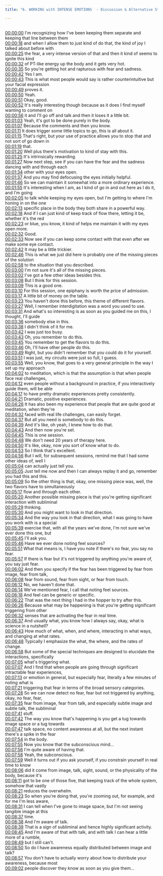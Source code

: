 ```yaml
---
title: "6. WORKING with INTENSE EMOTIONS  - Discussion & Alternative Strategies"

---
```

<br>[00:00:00](https://www.youtube.com/watch?v=BFR5eX0VxmU&t=0)   I'm recognizing how I've been keeping them separate and keeping that line between them 
<br>[00:00:18](https://www.youtube.com/watch?v=BFR5eX0VxmU&t=18)   and when I allow them to just kind of do that, the kind of joy I talked about before with 
<br>[00:00:25](https://www.youtube.com/watch?v=BFR5eX0VxmU&t=25)   the fear, a very intense version of that and then it kind of seems to ignite this kind 
<br>[00:00:32](https://www.youtube.com/watch?v=BFR5eX0VxmU&t=32)   of PT-like energy up the body and it gets very hot. 
<br>[00:00:35](https://www.youtube.com/watch?v=BFR5eX0VxmU&t=35)   So you're getting hot and rapturous with fear and sadness. 
<br>[00:00:42](https://www.youtube.com/watch?v=BFR5eX0VxmU&t=42)   Yes I am. 
<br>[00:00:43](https://www.youtube.com/watch?v=BFR5eX0VxmU&t=43)   This is what most people would say is rather counterintuitive but your facial expression 
<br>[00:00:49](https://www.youtube.com/watch?v=BFR5eX0VxmU&t=49)   proves it. 
<br>[00:00:50](https://www.youtube.com/watch?v=BFR5eX0VxmU&t=50)   Yeah. 
<br>[00:00:51](https://www.youtube.com/watch?v=BFR5eX0VxmU&t=51)   Okay, good. 
<br>[00:00:52](https://www.youtube.com/watch?v=BFR5eX0VxmU&t=52)   It's really interesting though because as it does I find myself wanting to comment on 
<br>[00:00:56](https://www.youtube.com/watch?v=BFR5eX0VxmU&t=56)   it and I'll go off and talk and then it loses it a little bit. 
<br>[00:01:03](https://www.youtube.com/watch?v=BFR5eX0VxmU&t=63)   Yeah, it's got to be done purely in the body. 
<br>[00:01:07](https://www.youtube.com/watch?v=BFR5eX0VxmU&t=67)   Because the comments and then you know. 
<br>[00:01:11](https://www.youtube.com/watch?v=BFR5eX0VxmU&t=71)   It does trigger some little topics to go, this is all about it. 
<br>[00:01:15](https://www.youtube.com/watch?v=BFR5eX0VxmU&t=75)   That's right, but your use of practice allows you to stop that and not sort of go down in 
<br>[00:01:19](https://www.youtube.com/watch?v=BFR5eX0VxmU&t=79)   that. 
<br>[00:01:20](https://www.youtube.com/watch?v=BFR5eX0VxmU&t=80)   Well plus there's motivation to kind of stay with this. 
<br>[00:01:25](https://www.youtube.com/watch?v=BFR5eX0VxmU&t=85)   It's intrinsically rewarding. 
<br>[00:01:27](https://www.youtube.com/watch?v=BFR5eX0VxmU&t=87)   Now next step, see if you can have the fear and the sadness dancing with and through each 
<br>[00:01:34](https://www.youtube.com/watch?v=BFR5eX0VxmU&t=94)   other with your eyes open. 
<br>[00:01:37](https://www.youtube.com/watch?v=BFR5eX0VxmU&t=97)   And you may find defocusing the eyes initially helpful. 
<br>[00:01:46](https://www.youtube.com/watch?v=BFR5eX0VxmU&t=106)   So we can maintain it somewhat into a more ordinary experience. 
<br>[00:01:55](https://www.youtube.com/watch?v=BFR5eX0VxmU&t=115)   It's interesting when I am, as I kind of go in and out here as I do it, and I'm going 
<br>[00:02:05](https://www.youtube.com/watch?v=BFR5eX0VxmU&t=125)   to talk while keeping my eyes open, but I'm getting to where I'm honing in on the one 
<br>[00:02:13](https://www.youtube.com/watch?v=BFR5eX0VxmU&t=133)   specific place in the body they both share in a powerful way. 
<br>[00:02:18](https://www.youtube.com/watch?v=BFR5eX0VxmU&t=138)   And if I can just kind of keep track of flow there, letting it be, whether it's the red 
<br>[00:02:23](https://www.youtube.com/watch?v=BFR5eX0VxmU&t=143)   or blue, you know, it kind of helps me maintain it with my eyes open more. 
<br>[00:02:32](https://www.youtube.com/watch?v=BFR5eX0VxmU&t=152)   Good. 
<br>[00:02:33](https://www.youtube.com/watch?v=BFR5eX0VxmU&t=153)   Now see if you can keep some contact with that even after we make some eye contact. 
<br>[00:02:42](https://www.youtube.com/watch?v=BFR5eX0VxmU&t=162)   It may be a little trickier. 
<br>[00:02:46](https://www.youtube.com/watch?v=BFR5eX0VxmU&t=166)   This is what we just did here is probably one of the missing pieces of the solution 
<br>[00:02:58](https://www.youtube.com/watch?v=BFR5eX0VxmU&t=178)   to the situation that you described. 
<br>[00:03:00](https://www.youtube.com/watch?v=BFR5eX0VxmU&t=180)   I'm not sure it's all of the missing pieces. 
<br>[00:03:02](https://www.youtube.com/watch?v=BFR5eX0VxmU&t=182)   I've got a few other ideas besides this. 
<br>[00:03:08](https://www.youtube.com/watch?v=BFR5eX0VxmU&t=188)   But I think for this session. 
<br>[00:03:09](https://www.youtube.com/watch?v=BFR5eX0VxmU&t=189)   This is a good one. 
<br>[00:03:10](https://www.youtube.com/watch?v=BFR5eX0VxmU&t=190)   For this session, one epiphany is worth the price of admission. 
<br>[00:03:17](https://www.youtube.com/watch?v=BFR5eX0VxmU&t=197)   A little bit of money on the table. 
<br>[00:03:23](https://www.youtube.com/watch?v=BFR5eX0VxmU&t=203)   You haven't done this before, this theme of different flavors. 
<br>[00:03:27](https://www.youtube.com/watch?v=BFR5eX0VxmU&t=207)   Well, I remember interdigitation was a word you used to use. 
<br>[00:03:31](https://www.youtube.com/watch?v=BFR5eX0VxmU&t=211)   And what's so interesting is as soon as you guided me on this, I thought, I'll guide 
<br>[00:03:36](https://www.youtube.com/watch?v=BFR5eX0VxmU&t=216)   somebody else in this. 
<br>[00:03:38](https://www.youtube.com/watch?v=BFR5eX0VxmU&t=218)   I didn't think of it for me. 
<br>[00:03:42](https://www.youtube.com/watch?v=BFR5eX0VxmU&t=222)   I was just too busy. 
<br>[00:03:43](https://www.youtube.com/watch?v=BFR5eX0VxmU&t=223)   Oh, you remember to do this. 
<br>[00:03:45](https://www.youtube.com/watch?v=BFR5eX0VxmU&t=225)   You remember to get the flavors to do this. 
<br>[00:03:46](https://www.youtube.com/watch?v=BFR5eX0VxmU&t=226)   Oh, I'll have other people do this. 
<br>[00:03:49](https://www.youtube.com/watch?v=BFR5eX0VxmU&t=229)   Right, but you didn't remember that you could do it for yourself. 
<br>[00:03:51](https://www.youtube.com/watch?v=BFR5eX0VxmU&t=231)   I was just, my circuits were just so full, I guess. 
<br>[00:03:55](https://www.youtube.com/watch?v=BFR5eX0VxmU&t=235)   Well, you know, that goes to a very general principle in the way I set up my approach 
<br>[00:04:02](https://www.youtube.com/watch?v=BFR5eX0VxmU&t=242)   to meditation, which is that the assumption is that when people face real challenges, 
<br>[00:04:12](https://www.youtube.com/watch?v=BFR5eX0VxmU&t=252)   even people without a background in practice, if you interactively guide them, will be able 
<br>[00:04:17](https://www.youtube.com/watch?v=BFR5eX0VxmU&t=257)   to have pretty dramatic experiences pretty consistently. 
<br>[00:04:21](https://www.youtube.com/watch?v=BFR5eX0VxmU&t=261)   Dramatic, positive experiences. 
<br>[00:04:26](https://www.youtube.com/watch?v=BFR5eX0VxmU&t=266)   It has also been my experience that people that are quite good at meditation, when they're 
<br>[00:04:32](https://www.youtube.com/watch?v=BFR5eX0VxmU&t=272)   faced with real life challenges, can easily forget. 
<br>[00:04:37](https://www.youtube.com/watch?v=BFR5eX0VxmU&t=277)   But all you need is somebody to do this. 
<br>[00:04:39](https://www.youtube.com/watch?v=BFR5eX0VxmU&t=279)   And it's like, oh yeah, I knew how to do that. 
<br>[00:04:43](https://www.youtube.com/watch?v=BFR5eX0VxmU&t=283)   And then now you're set. 
<br>[00:04:45](https://www.youtube.com/watch?v=BFR5eX0VxmU&t=285)   This is one session. 
<br>[00:04:48](https://www.youtube.com/watch?v=BFR5eX0VxmU&t=288)   We don't need 20 years of therapy here. 
<br>[00:04:50](https://www.youtube.com/watch?v=BFR5eX0VxmU&t=290)   It's like, okay, now you sort of know what to do. 
<br>[00:04:53](https://www.youtube.com/watch?v=BFR5eX0VxmU&t=293)   So I think that's excellent. 
<br>[00:04:56](https://www.youtube.com/watch?v=BFR5eX0VxmU&t=296)   But I will, for subsequent sessions, remind me that I had some other ideas of, well I 
<br>[00:05:04](https://www.youtube.com/watch?v=BFR5eX0VxmU&t=304)   can actually just tell you. 
<br>[00:05:05](https://www.youtube.com/watch?v=BFR5eX0VxmU&t=305)   Just tell me now and then I can always replay it and go, remember you had this and this. 
<br>[00:05:09](https://www.youtube.com/watch?v=BFR5eX0VxmU&t=309)   So the other thing is that, okay, one missing piece was, well, the two flavors have to simultaneously 
<br>[00:05:17](https://www.youtube.com/watch?v=BFR5eX0VxmU&t=317)   flow and through each other. 
<br>[00:05:20](https://www.youtube.com/watch?v=BFR5eX0VxmU&t=320)   Another possible missing piece is that you're getting significant interaction with subliminal 
<br>[00:05:29](https://www.youtube.com/watch?v=BFR5eX0VxmU&t=329)   thinking. 
<br>[00:05:30](https://www.youtube.com/watch?v=BFR5eX0VxmU&t=330)   And you might want to look in that direction. 
<br>[00:05:34](https://www.youtube.com/watch?v=BFR5eX0VxmU&t=334)   And the way you look in that direction, what I was going to have you work with is a special 
<br>[00:05:39](https://www.youtube.com/watch?v=BFR5eX0VxmU&t=339)   exercise that, with all the years we've done, I'm not sure we've ever done this one, but 
<br>[00:05:45](https://www.youtube.com/watch?v=BFR5eX0VxmU&t=345)   I'll ask you. 
<br>[00:05:46](https://www.youtube.com/watch?v=BFR5eX0VxmU&t=346)   Have we ever done noting feel sources? 
<br>[00:05:51](https://www.youtube.com/watch?v=BFR5eX0VxmU&t=351)   What that means is, I have you note if there's no fear, you say no fear. 
<br>[00:05:57](https://www.youtube.com/watch?v=BFR5eX0VxmU&t=357)   If there is fear but it's not triggered by anything you're aware of, you say just fear. 
<br>[00:06:02](https://www.youtube.com/watch?v=BFR5eX0VxmU&t=362)   And then you specify if the fear has been triggered by fear from image, fear from talk, 
<br>[00:06:08](https://www.youtube.com/watch?v=BFR5eX0VxmU&t=368)   fear from sound, fear from sight, or fear from touch. 
<br>[00:06:12](https://www.youtube.com/watch?v=BFR5eX0VxmU&t=372)   No, we haven't done that. 
<br>[00:06:14](https://www.youtube.com/watch?v=BFR5eX0VxmU&t=374)   We've mentioned fear, I call that noting feel sources. 
<br>[00:06:18](https://www.youtube.com/watch?v=BFR5eX0VxmU&t=378)   And feel can be generic or specific. 
<br>[00:06:22](https://www.youtube.com/watch?v=BFR5eX0VxmU&t=382)   That was the next thing I had in the hopper to try after this. 
<br>[00:06:26](https://www.youtube.com/watch?v=BFR5eX0VxmU&t=386)   Because what may be happening is that you're getting significant triggering from other 
<br>[00:06:32](https://www.youtube.com/watch?v=BFR5eX0VxmU&t=392)   senses that are activating the fear in real time. 
<br>[00:06:37](https://www.youtube.com/watch?v=BFR5eX0VxmU&t=397)   And usually what, you know how I always say, okay, what is science in a nutshell? 
<br>[00:06:43](https://www.youtube.com/watch?v=BFR5eX0VxmU&t=403)   How much of what, when, and where, interacting in what ways, and changing at what rates. 
<br>[00:06:48](https://www.youtube.com/watch?v=BFR5eX0VxmU&t=408)   Typically I emphasize the what, the where, and the rates of change. 
<br>[00:06:58](https://www.youtube.com/watch?v=BFR5eX0VxmU&t=418)   But some of the special techniques are designed to elucidate the interactions, specifically 
<br>[00:07:05](https://www.youtube.com/watch?v=BFR5eX0VxmU&t=425)   what's triggering what. 
<br>[00:07:07](https://www.youtube.com/watch?v=BFR5eX0VxmU&t=427)   And I find that when people are going through significant intractable fear experiences, 
<br>[00:07:13](https://www.youtube.com/watch?v=BFR5eX0VxmU&t=433)   or emotion in general, but especially fear, literally a few minutes of noting what is 
<br>[00:07:21](https://www.youtube.com/watch?v=BFR5eX0VxmU&t=441)   triggering that fear in terms of the broad sensory categories. 
<br>[00:07:28](https://www.youtube.com/watch?v=BFR5eX0VxmU&t=448)   So we can now detect no fear, fear but not triggered by anything, okay, no fear, fear, 
<br>[00:07:35](https://www.youtube.com/watch?v=BFR5eX0VxmU&t=455)   fear from image, fear from talk, and especially subtle image and subtle talk, the subliminal 
<br>[00:07:41](https://www.youtube.com/watch?v=BFR5eX0VxmU&t=461)   stuff. 
<br>[00:07:42](https://www.youtube.com/watch?v=BFR5eX0VxmU&t=462)   The way you know that's happening is you get a tug towards image space or a tug towards 
<br>[00:07:47](https://www.youtube.com/watch?v=BFR5eX0VxmU&t=467)   talk space, no content awareness at all, but the next instant there's a spike in the fear 
<br>[00:07:54](https://www.youtube.com/watch?v=BFR5eX0VxmU&t=474)   in the body. 
<br>[00:07:55](https://www.youtube.com/watch?v=BFR5eX0VxmU&t=475)   Now you know that the subconscious mind... 
<br>[00:07:56](https://www.youtube.com/watch?v=BFR5eX0VxmU&t=476)   I'm quite aware of having that. 
<br>[00:07:58](https://www.youtube.com/watch?v=BFR5eX0VxmU&t=478)   Yeah, the subconscious. 
<br>[00:07:59](https://www.youtube.com/watch?v=BFR5eX0VxmU&t=479)   Well it turns out if you ask yourself, if you constrain yourself in real time to know 
<br>[00:08:06](https://www.youtube.com/watch?v=BFR5eX0VxmU&t=486)   did it come from image, talk, sight, sound, or the physicality of the body, because it's 
<br>[00:08:11](https://www.youtube.com/watch?v=BFR5eX0VxmU&t=491)   got to be one of those five, that keeping track of the whole system, somehow that vastly 
<br>[00:08:21](https://www.youtube.com/watch?v=BFR5eX0VxmU&t=501)   reduces the overwhelm. 
<br>[00:08:23](https://www.youtube.com/watch?v=BFR5eX0VxmU&t=503)   So when you're doing that, you're zooming out, for example, and for me I'm less aware, 
<br>[00:08:31](https://www.youtube.com/watch?v=BFR5eX0VxmU&t=511)   I can tell when I've gone to image space, but I'm not seeing tangible image at this 
<br>[00:08:37](https://www.youtube.com/watch?v=BFR5eX0VxmU&t=517)   time. 
<br>[00:08:38](https://www.youtube.com/watch?v=BFR5eX0VxmU&t=518)   And I'm aware of talk. 
<br>[00:08:39](https://www.youtube.com/watch?v=BFR5eX0VxmU&t=519)   That is a sign of subliminal and hence highly significant activity. 
<br>[00:08:45](https://www.youtube.com/watch?v=BFR5eX0VxmU&t=525)   And I'm aware of that with talk, and with talk I can hear a little more of a rumble, 
<br>[00:08:49](https://www.youtube.com/watch?v=BFR5eX0VxmU&t=529)   but I still can't. 
<br>[00:08:50](https://www.youtube.com/watch?v=BFR5eX0VxmU&t=530)   So do I have awareness equally distributed between image and talk? 
<br>[00:08:57](https://www.youtube.com/watch?v=BFR5eX0VxmU&t=537)   You don't have to actually worry about how to distribute your awareness, because most 
<br>[00:09:02](https://www.youtube.com/watch?v=BFR5eX0VxmU&t=542)   people discover they know as soon as you give them... 
<br>
